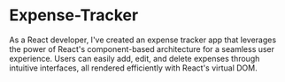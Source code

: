 # Expense-Tracker


As a React developer, I've created an expense tracker app that leverages the power of React's component-based architecture for a seamless user experience. Users can easily add, edit, and delete expenses through intuitive interfaces, all rendered efficiently with React's virtual DOM.
